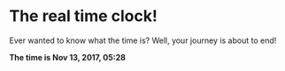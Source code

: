 # The real time clock!

Ever wanted to know what the time is? Well, your journey is about to end!

**The time is Nov 13, 2017, 05:28**